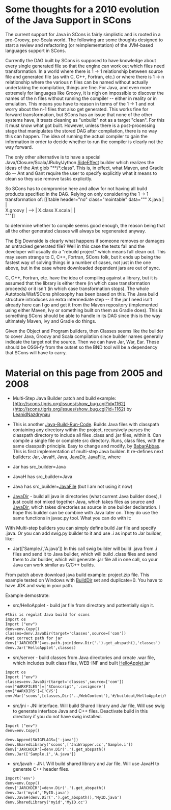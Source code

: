 

# Some thoughts for a 2010 evolution of the Java Support in SCons

The current support for Java in SCons is fairly simplistic and is rooted in a pre-Groovy, pre-Scala world.  The following are some thoughts designed to start a review and refactoring (or reimplementation) of the JVM-based languages support in SCons. 

Currently the DAG built by SCons is supposed to have knowledge about every single generated file so that the engine can work out which files need transformation.   In a world where there is 1 -> 1 relationship between source file and generated file (as with C, C++, Fortran, etc.) or where there is 1 -> n relationship where the various n files can be named without actually undertaking the compilation, things are fine.  For Java, and even more extremely for languages like Groovy, it is nigh on impossible to discover the names of the n files without running the compiler -- either in reality or in emulation.  This means you have to reason in terms of the 1 -> 1 and not worry about the n-1 files that also get generated.  This works fine for forward transformation, but SCons has an issue that none of the other systems have, it treats cleaning as "unbuild" not as a target "clean".  For this it must know what got built.  However, unless there is a post-processing stage that manipulates the stored DAG after compilation, there is no way this can happen.  The idea of running the actual compiler to gain the information in order to decide whether to run the compiler is clearly not the way forward. 

The only other alternative is to have a special Java/Closure/Scala/JRuby/Jython [SideEffect](SideEffect) builder which realizes the ideas of the Ant glob "**/*.class".  This is, in effect,  what Maven, and Gradle do -- Ant and Gant require the user to specify explicitly what it means to clean so they use remove tasks explicitly. 

So SCons has to compromise here and allow for not having all build products specified in the DAG.  Relying on only considering the 1 -> 1 transformation of: 
[[!table header="no" class="mointable" data="""
 X.java  |   |  
 X.groovy  |  -->  |  X.class 
 X.scala  |   |  
"""]]

to determine whether to compile seems good enough, the reason being that all the other generated classes will always be regenerated anyway. 

The Big Downside is clearly what happens if someone removes or damages an untracked generated file?  Well in this case the tests fail and the developer will usually do a "rebuild project" which means full clean out.  This may seem strange to C, C++, Fortran, SCons folk, but it ends up being the fastest way of solving things in a number of cases, not just in the one above, but in the case where downloaded dependent jars are out of sync. 

C, C++, Fortran, etc. have the idea of compiling against a library, but it is assumed that the library is either there (in which case transformation proceeds) or it isn't (in which case transformation stops).  The whole Autotools/Waf/SCons philosophy has been based on this.  The Java build structure introduces an extra intermediate step -- if the jar I need isn't already here can I go and get it from the Maven repository (implemented using either Maven, Ivy or something built on them as Gradle does).   This is something SCons should be able to handle in its DAG since this is the way ultimately Maven, Ivy and Gradle do things. 

Given the Object and Program builders, then Classes seems like the builder to cover Java, Groovy and Scala compilation since builder names generally indicate the target not the source.  Then we can have Jar, War, Ear.  These should be OSGi-fy from the outset so the BND tool will be a dependency that SCons will have to carry. 


# Material on this page from 2005 and 2008

* Multi-Step Java Builder patch and build example: [http://scons.tigris.org/issues/show_bug.cgi?id=1162](http://scons.tigris.org/issues/show_bug.cgi?id=1162) by [LeanidNazdrynau](LeanidNazdrynau) 
* This is another [Java-Build-Run-Code](javascript:void(0);/*1216648444670*/). Builds Java files with classpath containing any directory within the project, recursively parses the classpath directory to include all files .class and .jar files, within it. Can compile a single file or complete src directory. Runs, class files, with the same classpath principle. Easy to change and modify, by [BabarAbbas](BabarAbbas). 
This is first implementation of multi-step Java builder. It re-defines next builders: Jar, JavaH, Java, [JavaDir](JavaDir), [JavaFile](JavaFile), where 

* Jar has src_builder=Java 
* JavaH has src_builder=Java 
* Java has src_builder=[JavaFile](JavaFile)  (but I am not using it now) 
* [JavaDir](JavaDir) - build all java in directories (what current Java builder does), I just could not mixed together Java, which takes files as source and [JavaDir](JavaDir), which takes directories as source in one builder declaration. I hope this builder can be combine with Java later on. They do use the same functions in javac.py tool. 
What you can do with it: 

With Multi-step builders you can simply define build Jar file and specify .java. Or you can add swig.py builder to it and use .i as input to Jar builder, like: 

* Jar(['Sample.i','A.java']) 
In this call swig builder will build .java from .i files and send it to Java builder, which will build .class files and send them to Jar builder, which will generate .jar file all in one call, so your Java can work similar as  C/C++ builds. 

From patch above download java build example: project.zip file. This example tested on Windows with [BuildDir](BuildDir) set and  duplicate=0. You have to have JDK and swig in your path. 

Example demostrate: 

* src/HelloApplet - build jar file from directory and pottentially sign it. 

```txt
#this is regulat Java build for scons
import os
Import ("env")
denv=env.Copy()
classes=denv.JavaDir(target='classes',source=['com'])
#set correct path for jar
denv['JARCHDIR']=os.path.join(denv.Dir('.').get_abspath(),'classes')
denv.Jar('HelloApplet',classes)
```
* src/server - build classes from Java directories and create .war file, which includes built class files, WEB-INF and built [HelloApplet](HelloApplet).jar 

```txt
import os
Import ("env")
classes=env.JavaDir(target='classes',source=['com'])
env['WARXFILES']=['SConscript','.cvsignore']
env['WARXDIRS']=['CVS']
env.War('scons',[classes,Dir('../WebContent'),'#/buildout/HelloApplet/HelloApplet.jar'])
```
* src/jni - JNI interface. Will build Shared library and Jar file, Will use swig to generate interface Java and C++ files. Deactivate build in this directory if you do not have swig installed. 

```txt
Import ("env")
denv=env.Copy()

denv.Append(SWIGFLAGS=['-java'])
denv.SharedLibrary('scons',['JniWrapper.cc','Sample.i'])
denv['JARCHDIR']=denv.Dir('.').get_abspath()
denv.Jar(['Sample.i','A.java'])
```
* src/javah - JNI. Will build shared library and Jar file. Will use JavaH to generate C++ header files. 

```txt
Import('env')
denv=env.Copy()
denv['JARCHDIR']=denv.Dir('.').get_abspath()
denv.Jar('myid','MyID.java')
denv.JavaH(denv.Dir('.').get_abspath(),'MyID.java')
denv.SharedLibrary('myid','MyID.cc')
```